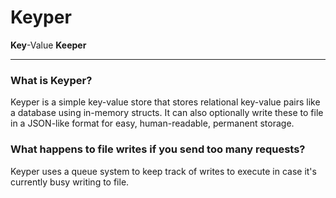 # Keyper
**Key**-Value **Keeper**

---
### What is Keyper?
Keyper is a simple key-value store that stores relational key-value pairs like a database using in-memory structs.  It can also optionally write these to file in a JSON-like format for easy, human-readable, permanent storage.

### What happens to file writes if you send too many requests?
Keyper uses a queue system to keep track of writes to execute in case it's currently busy writing to file.